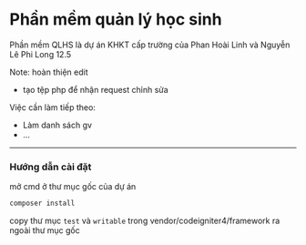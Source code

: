 # Phần mềm quản lý học sinh

Phần mềm QLHS là dự án KHKT cấp trường của Phan Hoài Linh và Nguyễn Lê Phi Long 12.5

Note: hoàn thiện edit
- tạo tệp php để nhận request chỉnh sửa

Việc cần làm tiếp theo:
- Làm danh sách gv
- ...
---
### Hướng dẫn cài đặt

mở cmd ở thư mục gốc của dự án

```bash
composer install
```

copy thư mục `test` và `writable` trong vendor/codeigniter4/framework ra ngoài thư mục gốc
